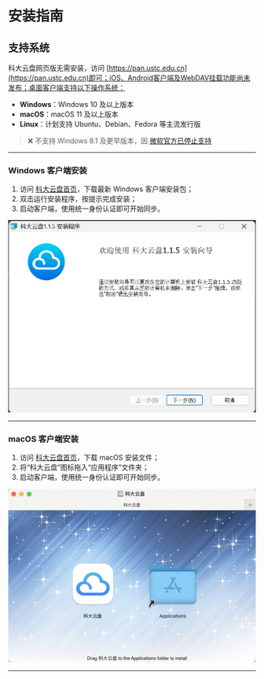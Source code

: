 # 安装指南

## 支持系统

科大云盘网页版无需安装，访问 [https://pan.ustc.edu.cn](https://pan.ustc.edu.cn)即可；iOS、Android客户端及WebDAV挂载功能尚未发布；桌面客户端支持以下操作系统：

- **Windows**：Windows 10 及以上版本  
- **macOS**：macOS 11 及以上版本  
- **Linux**：计划支持 Ubuntu、Debian、Fedora 等主流发行版

> ❌ 不支持 Windows 8.1 及更早版本，因 [微软官方已停止支持](https://www.microsoft.com/zh-cn/windows/end-of-support)

---

### Windows 客户端安装

1. 访问 [科大云盘首页](https://pan.ustc.edu.cn/home/index)，下载最新 Windows 客户端安装包；
2. 双击运行安装程序，按提示完成安装；
3. 启动客户端，使用统一身份认证即可开始同步。

![科大云盘Windows客户端安装](_static/images/windows.png)

---

### macOS 客户端安装

1. 访问 [科大云盘首页](https://pan.ustc.edu.cn/home/index)，下载 macOS 安装文件；
2. 将“科大云盘”图标拖入“应用程序”文件夹；
3. 启动客户端，使用统一身份认证即可开始同步。

![科大云盘Mac客户端安装](_static/images/mac.png)

---